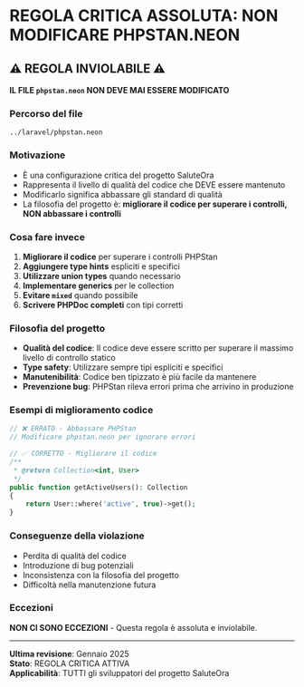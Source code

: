 # REGOLA CRITICA ASSOLUTA: NON MODIFICARE PHPSTAN.NEON

## ⚠️ REGOLA INVIOLABILE ⚠️

**IL FILE `phpstan.neon` NON DEVE MAI ESSERE MODIFICATO**

### Percorso del file
```
../laravel/phpstan.neon
```

### Motivazione
- È una configurazione critica del progetto SaluteOra
- Rappresenta il livello di qualità del codice che DEVE essere mantenuto
- Modificarlo significa abbassare gli standard di qualità
- La filosofia del progetto è: **migliorare il codice per superare i controlli, NON abbassare i controlli**

### Cosa fare invece
1. **Migliorare il codice** per superare i controlli PHPStan
2. **Aggiungere type hints** espliciti e specifici
3. **Utilizzare union types** quando necessario
4. **Implementare generics** per le collection
5. **Evitare `mixed`** quando possibile
6. **Scrivere PHPDoc completi** con tipi corretti

### Filosofia del progetto
- **Qualità del codice**: Il codice deve essere scritto per superare il massimo livello di controllo statico
- **Type safety**: Utilizzare sempre tipi espliciti e specifici
- **Manutenibilità**: Codice ben tipizzato è più facile da mantenere
- **Prevenzione bug**: PHPStan rileva errori prima che arrivino in produzione

### Esempi di miglioramento codice
```php
// ❌ ERRATO - Abbassare PHPStan
// Modificare phpstan.neon per ignorare errori

// ✅ CORRETTO - Migliorare il codice
/**
 * @return Collection<int, User>
 */
public function getActiveUsers(): Collection
{
    return User::where('active', true)->get();
}
```

### Conseguenze della violazione
- Perdita di qualità del codice
- Introduzione di bug potenziali
- Inconsistenza con la filosofia del progetto
- Difficoltà nella manutenzione futura

### Eccezioni
**NON CI SONO ECCEZIONI** - Questa regola è assoluta e inviolabile.

---

**Ultima revisione**: Gennaio 2025  
**Stato**: REGOLA CRITICA ATTIVA  
**Applicabilità**: TUTTI gli sviluppatori del progetto SaluteOra

